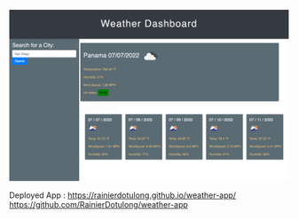 ![alt text](./Assets/screencapture-file-Users-rainierdotulong-Desktop-02-Challenge-index-html-2022-07-07-21_11_41.png)

Deployed App : https://rainierdotulong.github.io/weather-app/
https://github.com/RainierDotulong/weather-app
